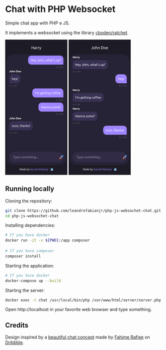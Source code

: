 # Chat with PHP Websocket

Simple chat app with PHP e JS.

It implements a websocket using the library [cboden/ratchet](https://github.com/ratchetphp/Ratchet).

<img src="docs/shot01.png" width="200">
<img src="docs/shot02.png" width="200">

## Running locally

Cloning the repository:

```bash
git clone https://github.com/leandrofabianjr/php-js-websochet-chat.git
cd php-js-websochet-chat
```

Installing dependencies:

```bash
# If you have docker
docker run -it -v ${PWD}:/app composer

# If you have composer
composer install
```

Starting the application:

```bash
# If you have docker
docker-compose up --build
```

Starting the server:

```bash
docker exec -t chat /usr/local/bin/php /var/www/html/server/server.php
```

Open http://localhost in your favorite web browser and type something.

## Credits

Design inspired by a [beautiful chat concept](https://dribbble.com/shots/7941890-Messaging-app-concept)
made by [Fahime Rafiee](https://dribbble.com/fahimerafiee) on [Dribbble](https://dribbble.com/).
